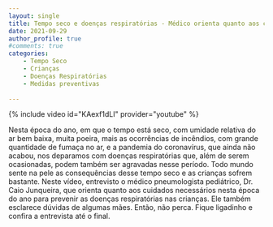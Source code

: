 ```yaml
---
layout: single
title: Tempo seco e doenças respiratórias - Médico orienta quanto aos cuidados para proteger as crianças
date: 2021-09-29 
author_profile: true
#comments: true
categories: 
    - Tempo Seco
    - Crianças
    - Doenças Respiratórias
    - Medidas preventivas
    
---
```


{% include video id="KAexf1dLI" provider="youtube" %}

Nesta época do ano, em que o tempo está seco, com umidade relativa do ar bem baixa, muita poeira, mais as ocorrências de incêndios, com grande quantidade de fumaça no ar, e a pandemia do coronavírus, que ainda não acabou, nos deparamos com doenças respiratórias que, além de serem ocasionadas, podem também ser agravadas nesse período.
Todo mundo sente na pele as consequências desse tempo seco e as crianças sofrem bastante.
Neste vídeo, entrevisto o médico pneumologista pediátrico, Dr. Caio Junqueira,  que orienta quanto aos cuidados necessários nesta época do ano para prevenir as doenças respiratórias nas crianças.
Ele também esclarece dúvidas de algumas mães.
Então, não perca. Fique ligadinho e confira a entrevista até o final. 
